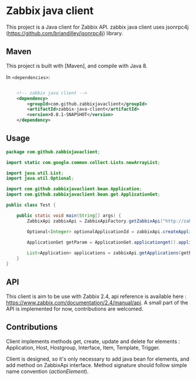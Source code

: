 # Zabbix java client

This project is a Java client for Zabbix API. zabbix java client uses jsonrpc4j (https://github.com/briandilley/jsonrpc4j) library.

## Maven

This project is built with [Maven], and compile with Java 8.


In `<dependencies>`:

```xml

	<!-- zabbix java client -->
	<dependency>
		<groupId>com.github.zabbixjavaclient</groupId>
		<artifactId>zabbix-java-client</artifactId>
		<version>0.0.1-SNAPSHOT</version>
	</dependency>

```

## Usage

```java
package com.github.zabbixjavaclient;

import static com.google.common.collect.Lists.newArrayList;

import java.util.List;
import java.util.Optional;

import com.github.zabbixjavaclient.bean.Application;
import com.github.zabbixjavaclient.bean.get.ApplicationGet;

public class Test {

	public static void main(String[] args) {
		ZabbixApi zabbixApi = ZabbixApiFactory.getZabbixApi("http://zabbix/", "login", "password");

		Optional<Integer> optionalApplicationId = zabbixApi.createApplication(Application.application().name("My New application").build());

		ApplicationGet getParam = ApplicationGet.applicationget().applicationids(newArrayList(optionalApplicationId.get())).build();
		
		List<Application> applications = zabbixApi.getApplications(getParam);
	}
}
```

## API 

This client is aim to be use with Zabbix 2.4, api reference is available here : https://www.zabbix.com/documentation/2.4/manual/api. A small part of the
API is implemented for now, contributions are welcomed.

## Contributions

Client implements methods get, create, update and delete for elements : Application, Host, Hostgroup, Interface, Item, Template, Trigger.

Client is designed, so it's only necessary to add java bean for elements, and add method on ZabbixApi interface. Method signature should follow simple name convention (*actionElement*).


